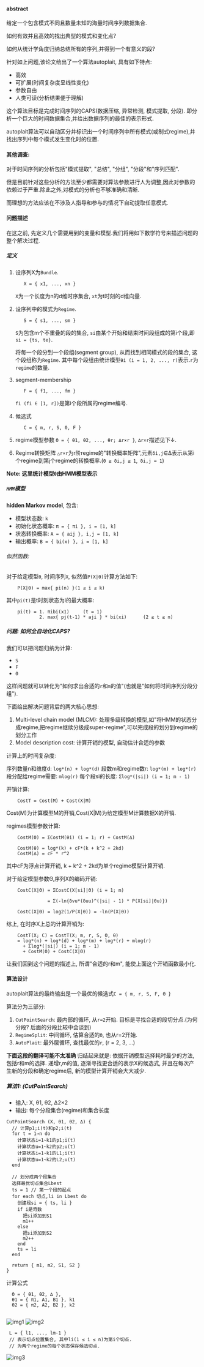 #### abstract
给定一个包含模式不同且数量未知的海量时间序列数据集合.

如何有效并且高效的找出典型的模式和变化点?

如何从统计学角度归纳总结所有的序列,并得到一个有意义的段?

针对如上问题,该论文给出了一个算法autoplait, 具有如下特点:

+ 高效
+ 可扩展(时间复杂度呈线性变化)
+ 参数自由
+ 人类可读(分析结果便于理解)

这个算法目标是完成时间序列的CAPS(数据压缩, 异常检测, 模式提取, 分段).
即分析一个巨大的时间数据集合,并给出数据序列的最佳的表示形式.

autoplait算法可以自动区分并标识出一个时间序列中所有模式(或制式regime),并找出序列中每个模式发生变化时的位置.

#### 其他调查:
对于时间序列的分析包括"模式提取", "总结", "分组", "分段"和"序列匹配".

但是目前针对这些分析的方法至少都需要对算法参数进行人为调整,因此对参数的依赖过于严重.除此之外,对模式的分析也不够准确和清晰.

而理想的方法应该在不涉及人指导和参与的情况下自动提取任意模式.

#### 问题描述
在这之前, 先定义几个需要用到的变量和模型.我们将用如下数学符号来描述问题的整个解决过程.
##### 定义
1. 设序列X为`Bundle`.
   ```
      X = { x1, ..., xn }
   ```
   `X`为一个长度为n的d维时序集合, `xt`为t时刻的d维向量.
2. 设序列中的模式为`Regime`.
   ```
      S = { s1, ..., sm }
   ```
   `S`为包含m个不重叠的段的集合, `si`由某个开始和结束时间段组成的第i个段,即`si = {ts, te}`.
   
   将每一个段分到一个段组(segment group), 从而找到相同模式的段的集合, 这个段组称为`Regime`.
   其中每个段组由统计模型`θi (i = 1, 2, ..., r)`表示.`r`为`regime`的数量.
3. segment-membership
   ```
      F = { f1, ..., fm }
   ```
   `fi (fi ∈ [1, r])`是第i个段所属的regime编号.
4. 候选式
   ```
      C = { m, r, S, Θ, F }
   ```
5. regime模型参数
   `Θ = { θ1, θ2, ..., θr; ∆r×r }`, `∆r×r`描述见下↓.
6. Regime转换矩阵
   `△r×r`为r阶regime的"转换概率矩阵",元素`δi,j`∈∆表示从第i个regime到第j个regime的转换概率.(`0 ≤ δi,j ≤ 1`,` δi,j = 1`)

**Note: 这里统计模型`θ`由HMM模型表示**

##### `HMM`模型
**hidden Markov model**, 包含:

+ 模型状态数: `k`
+ 初始化状态概率: `π = { πi }, i = [1, k]`
+ 状态转换概率: `A = { aij }, i,j = [1, k]`
+ 输出概率: `B = { bi(x) }, i = [1, k]`

###### 似然函数:
对于给定模型`θ`, 时间序列`X`, 似然值`P(X|θ)`计算方法如下:
```
	P(X|θ) = max{ pi(n) }(1 ≤ i ≤ k)
```

其中`pi(t)`是t时刻状态为i的最大概率:

```
	pi(t) = 1. πibi(x1)		(t = 1)
    		2. max{ pj(t-1) * aji } * bi(xi)	  (2 ≤ t ≤ n)
```

##### 问题: 如何全自动化CAPS?
我们可以把问题归纳为计算:

+ `S`
+ `F`
+ `Θ`

这样问题就可以转化为"如何求出合适的`r`和`m`的值"(也就是"如何将时间序列分段分组").

下面给出解决问题背后的两大核心思想:

1. Multi-level chain model (MLCM): 处理多级转换的模型,如"将HMM的状态分成regime,把regime继续分级成super-regime",可以完成段的划分到regime的划分工作
2. Model description cost: 计算开销的模型, 自动估计合适的参数

计算上的时间复杂度:

序列数量n和维度d: `log*(n) + log*(d)`
段数m和regime数r: `log*(m) + log*(r)`
段分配给regime需要: `mlog(r)`
每个段si的长度: `Σlog*(|si|) (i = 1; m - 1)`

开销计算:

```
	CostT = Cost(M) + Cost(X|M)
```
Cost(M)为计算模型M的开销,Cost(X|M)为给定模型M计算数据X的开销.

regimes模型参数计算:
```
	CostM(Θ) = ΣCostM(θi) (i = 1; r) + CostM(∆)
    
    CostM(θ) = log*(k) + cF*(k + k^2 + 2kd)
    CostM(∆) = cF * r^2
```
其中cF为浮点计算开销, k + k^2 + 2kd为单个regime模型计算开销.

对于给定模型参数Θ,序列X的编码开销:
```
	CostC(X|Θ) = ΣCostC(X[si]|Θ) (i = 1; m)
    		   
               = Σ(-ln{δvu*(δuu)^(|si| - 1) * P(X[si]|θu)})
    
    CostC(X|Θ) = log2(1/P(X|θ)) = -ln(P(X|θ))
```

综上, 在时序X上总的计算开销为:
```
	CostT(X; C) = CostT(X; m, r, S, Θ, θ)
    = log*(n) + log*(d) + log*(m) + log*(r) + mlog(r) 
      + Σlog*(|si|) (i = 1; m - 1)
      + CostM(Θ) + CostC(X|Θ)
```

让我们回到这个问题的描述上, 所谓"合适的r和m", 能使上面这个开销函数最小化.

#### 算法设计
autoplait算法的最终输出是一个最优的候选式`C = { m, r, S, F, Θ }`

算法分为三部分:

1. `CutPointSearch`: 最内部的循环, 从`r=2`开始. 目标是寻找合适的段切分点.(为何分段? 后面的分段比较中会谈到)
2. `RegimeSplit`: 中间循环, 估算合适的`Θ`, 也从r=2开始.
3. `AutoPlait`: 最外层循环, 查找最优的`r`, (r = 2, 3, ...)

**下面这段的翻译可能不太准确**
归结起来就是: 依据开销模型选择耗时最少的方法, 包括r和m的选择. 递增r,m的值, 逐渐寻找更合适的表示X的候选式, 并且在每次产生新的分段和确定regime后, 新的模型计算开销会大大减少.

##### 算法1: (CutPointSearch)
+ 输入: X, θ1, θ2, ∆2×2
+ 输出: 每个分段集合(regime)和集合长度

```
CutPointSearch (X, θ1, θ2, ∆) {
  // 计算p1;i(t)和p2;i(t)
  for t = 1→n do
    计算状态i=1~k1的p1;i(t)
    计算状态u=1~k2的p2;u(t)
    计算状态i=1~k1的L1;i(t)
    计算状态u=1~k2的L2;u(t)
  end
  
  // 划分成两个段集合
  选择最优切点集合Lbest
  ts = 1 // 第一个段的起点
  for each 切点,li in Lbest do
    创建段si = { ts, li }
    if i是奇数
      把si添加到S1
      m1++
    else
      把si添加到S2
      m2++
    end
    ts = li
  end
  
  return { m1, m2, S1, S2 }
}
```

计算公式
```
  Θ = { θ1, θ2, ∆ },
  θ1 = { π1, A1, B1 }, k1
  θ2 = { π2, A2, B2 }, k2
 
```
![img1](https://raw.githubusercontent.com/abbshr/implement-of-AutoPlait-algorithm/master/translation/p.png)
![img2](https://raw.githubusercontent.com/abbshr/implement-of-AutoPlait-algorithm/master/translation/p1.png)

```
 L = { l1, ..., lm-1 } 
 // 表示切点位置集合, 其中li(1 ≤ i ≤ n)为第i个切点.
 // 为两个regime的每个状态保存候选切点.
```
![img3](https://raw.githubusercontent.com/abbshr/implement-of-AutoPlait-algorithm/master/translation/l.png)


